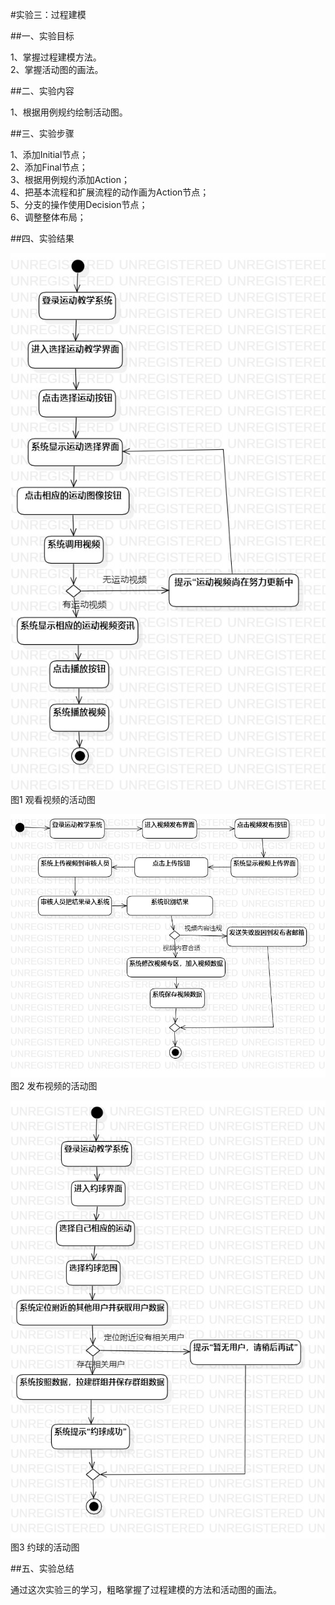 #实验三：过程建模

##一、实验目标

1、掌握过程建模方法。  
2、掌握活动图的画法。

##二、实验内容

1、根据用例规约绘制活动图。

##三、实验步骤

1、添加Initial节点；  
2、添加Final节点；  
3、根据用例规约添加Action；  
4、把基本流程和扩展流程的动作画为Action节点；  
5、分支的操作使用Decision节点；  
6、调整整体布局；

##四、实验结果

![观看视频的活动图](./lab3_ActivityDiagram1.jpg)  
图1 观看视频的活动图

![发布视频的活动图](./lab3_ActivityDiagram2.jpg)  
图2 发布视频的活动图

![约球的活动图](./lab3_ActivityDiagram3.jpg)  
图3 约球的活动图

##五、实验总结

通过这次实验三的学习，粗略掌握了过程建模的方法和活动图的画法。




